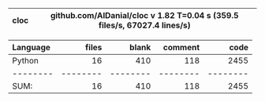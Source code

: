 cloc|github.com/AlDanial/cloc v 1.82  T=0.04 s (359.5 files/s, 67027.4 lines/s)
--- | ---

Language|files|blank|comment|code
:-------|-------:|-------:|-------:|-------:
Python|16|410|118|2455
--------|--------|--------|--------|--------
SUM:|16|410|118|2455
